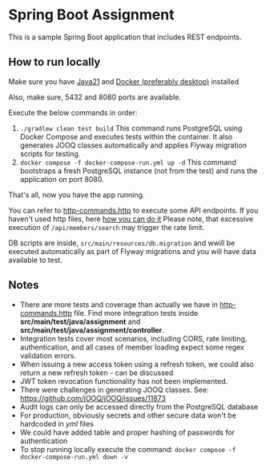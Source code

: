 # Spring Boot Assignment

This is a sample Spring Boot application that includes REST endpoints.

## How to run locally
Make sure you have [Java21](https://www.oracle.com/de/java/technologies/downloads/#java21) and [Docker (preferably desktop)](https://docs.docker.com/desktop/setup/install/windows-install/) installed

Also, make sure, 5432 and 8080 ports are available.

Execute the below commands in order:
1. `./gradlew clean test build`
   This command runs PostgreSQL using Docker Compose and executes tests within the container. It also generates JOOQ classes automatically and applies Flyway migration scripts for testing.
2. `docker compose -f docker-compose-run.yml up -d`
   This command bootstraps a fresh PostgreSQL instance (not from the test) and runs the application on port 8080.

That's all, now you have the app running. 

You can refer to [http-commands.http](http-commands.http) to execute some API endpoints. If you haven't used http files, here [how you can do it](https://timdeschryver.dev/bits/http-files)
Please note, that excessive execution of `/api/members/search` may trigger the rate limit.

DB scripts are inside, `src/main/resources/db.migration` and wwill be executed automatically as part of Flyway migrations and you will have data available to test.

## Notes
- There are more tests and coverage than actually we have in [http-commands.http](http-commands.http) file. Find more integration tests inside **src/main/test/java/assignment** and **src/main/test/java/assignment/controller**.
- Integration tests cover most scenarios, including CORS, rate limiting, authentication, and all cases of member loading expect some regex validation errors.
- When issuing a new access token using a refresh token, we could also return a new refresh token - can be discussed
- JWT token revocation functionality has not been implemented.
- There were challenges in generating JOOQ classes. See: https://github.com/jOOQ/jOOQ/issues/11873
- Audit logs can only be accessed directly from the PostgreSQL database
- For production, obviously secrets and other secure data won't be hardcoded in *yml* files
- We could have added table and proper hashing of passwords for authentication
- To stop running locally execute the command: `docker compose -f docker-compose-run.yml down -v`

